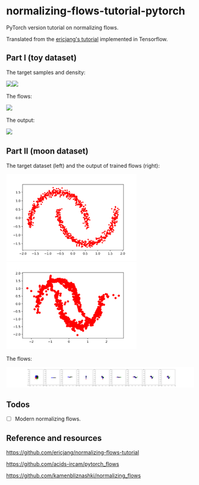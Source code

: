 # normalizing-flows-tutorial-pytorch

PyTorch version tutorial on normalizing flows. 

Translated from the [ericjang's tutorial](https://github.com/ericjang/normalizing-flows-tutorial) implemented in Tensorflow.

## Part I (toy dataset)
The target samples and density:

<img src="https://github.com/zhchuu/normalizing-flows-tutorial-pytorch/blob/master/resources/toy2d_target.png" width="350"/><img src="https://github.com/zhchuu/normalizing-flows-tutorial-pytorch/blob/master/resources/toy2d_target_density.png" width="350"/>

The flows:

<img src="https://github.com/zhchuu/normalizing-flows-tutorial-pytorch/blob/master/resources/toy2d_flow.png" />

The output:

<img src="https://github.com/zhchuu/normalizing-flows-tutorial-pytorch/blob/master/resources/toy2d_out.png" width="350"/>


## Part II (moon dataset)

The target dataset (left) and the output of trained flows (right):

<img src="https://github.com/zhchuu/normalizing-flows-tutorial-pytorch/blob/master/resources/moon.png" width="350"/><img src="https://github.com/zhchuu/normalizing-flows-tutorial-pytorch/blob/master/resources/moon_out.png" width="350"/>

The flows:

<img src="https://github.com/zhchuu/normalizing-flows-tutorial-pytorch/blob/master/resources/moon_flow.png" />


## Todos
- [ ] Modern normalizing flows.

## Reference and resources

https://github.com/ericjang/normalizing-flows-tutorial

https://github.com/acids-ircam/pytorch_flows

https://github.com/kamenbliznashki/normalizing_flows

